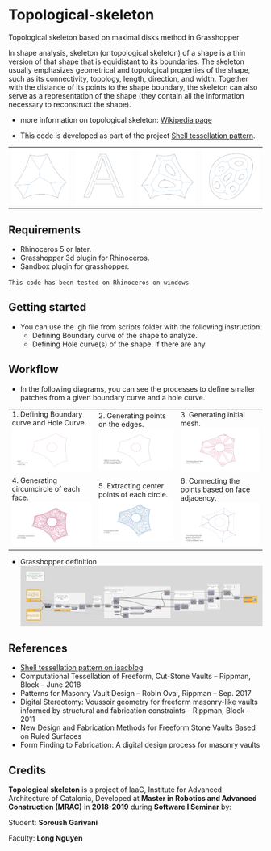 # Topological-skeleton
Topological skeleton based on maximal disks method in Grasshopper

In shape analysis, skeleton (or topological skeleton) of a shape is a thin version of that shape that is equidistant to its boundaries. The skeleton usually emphasizes geometrical and topological properties of the shape, such as its connectivity, topology, length, direction, and width. Together with the distance of its points to the shape boundary, the skeleton can also serve as a representation of the shape (they contain all the information necessary to reconstruct the shape).

- more information on topological skeleton: [Wikipedia page](https://en.wikipedia.org/wiki/Topological_skeleton)

- This code is developed as part of the project [Shell tessellation pattern](http://www.iaacblog.com/programs/shell-tessellation-patterns/).

|               |                |               |                |
| ------------- | -------------- | ------------- | -------------- |
| ![example](doc/examples/0.jpg) | ![example](doc/examples/2.jpg) |  ![example](doc/examples/1.jpg) | ![example](doc/examples/3.jpg) |


## Requirements
* Rhinoceros 5 or later.
* Grasshopper 3d plugin for Rhinoceros.
* Sandbox plugin for grasshopper.

`This code has been tested on Rhinoceros on windows`

## Getting started
- You can use the .gh file from scripts folder with the following instruction:
  - Defining Boundary curve of the shape to analyze.
  - Defining Hole curve(s) of the shape. if there are any.

## Workflow
- In the following diagrams, you can see the processes to define smaller patches from a given boundary curve and a hole curve.

|               |                |               |
| ------------- | -------------- | ------------- | 
|1. Defining Boundary curve and Hole Curve. ![workflow](doc/workflow/00.jpg) | 2. Generating points on the edges.![workflow](doc/workflow/01.jpg) | 3. Generating initial mesh. ![workflow](doc/workflow/02.jpg) |
|4. Generating circumcircle of each face. ![workflow](doc/workflow/03.jpg) | 5. Extracting center points of each circle.![workflow](doc/workflow/04.jpg) |6. Connecting the points based on face adjacency. ![workflow](doc/workflow/05.jpg) |

- Grasshopper definition
![gh](doc/gh_defenition.png)

## References
- [Shell tessellation pattern on iaacblog](http://www.iaacblog.com/programs/shell-tessellation-patterns/)
- Computational Tessellation of Freeform, Cut-Stone Vaults – Rippman, Block – June 2018
- Patterns for Masonry Vault Design – Robin Oval, Rippman – Sep. 2017
- Digital Stereotomy: Voussoir geometry for freeform masonry-like vaults informed by structural and fabrication constraints – Rippman, Block – 2011
- New Design and Fabrication Methods for Freeform Stone Vaults Based on Ruled Surfaces
- Form Finding to Fabrication: A digital design process for masonry vaults


## Credits
__Topological skeleton__ is a project of IaaC, Institute for Advanced Architecture of Catalonia, Developed at __Master in Robotics and Advanced Construction (MRAC)__ in __2018-2019__ during __Software I Seminar__ by:

Student: __Soroush Garivani__

Faculty: __Long Nguyen__
